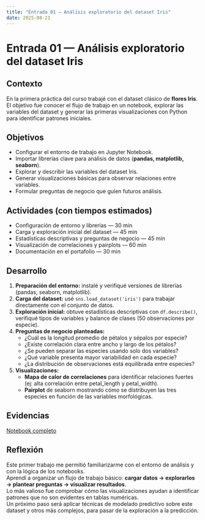 ```yaml
---
title: "Entrada 01 — Análisis exploratorio del dataset Iris"
date: 2025-08-21
---
```


# Entrada 01 — Análisis exploratorio del dataset Iris

## Contexto
En la primera práctica del curso trabajé con el dataset clásico de **flores Iris**. El objetivo fue conocer el flujo de trabajo en un notebook, explorar las variables del dataset y generar las primeras visualizaciones con Python para identificar patrones iniciales.

## Objetivos
- Configurar el entorno de trabajo en Jupyter Notebook.  
- Importar librerías clave para análisis de datos (**pandas, matplotlib, seaborn**).  
- Explorar y describir las variables del dataset Iris.  
- Generar visualizaciones básicas para observar relaciones entre variables.  
- Formular preguntas de negocio que guíen futuros análisis.

## Actividades (con tiempos estimados)
- Configuración de entorno y librerías — 30 min  
- Carga y exploración inicial del dataset — 45 min  
- Estadísticas descriptivas y preguntas de negocio — 45 min  
- Visualización de correlaciones y pairplots — 60 min  
- Documentación en el portafolio — 30 min  

## Desarrollo
1. **Preparación del entorno:** instalé y verifiqué versiones de librerías (pandas, seaborn, matplotlib).  
2. **Carga del dataset:** usé `sns.load_dataset('iris')` para trabajar directamente con el conjunto de datos.  
3. **Exploración inicial:** obtuve estadísticas descriptivas con `df.describe()`, verifiqué tipos de variables y balance de clases (50 observaciones por especie).  
4. **Preguntas de negocio planteadas:**  
   - ¿Cuál es la longitud promedio de pétalos y sépalos por especie?  
   - ¿Existe correlación clara entre ancho y largo de los pétalos?  
   - ¿Se pueden separar las especies usando solo dos variables?  
   - ¿Qué variable presenta mayor variabilidad en cada especie?  
   - ¿La distribución de observaciones está equilibrada entre especies?  
5. **Visualizaciones:**  
   - **Mapa de calor de correlaciones** para identificar relaciones fuertes (ej: alta correlación entre petal_length y petal_width).  
   - **Pairplot** de seaborn mostrando cómo se distribuyen las tres especies en función de las variables morfológicas.

## Evidencias
[Notebook completo](../recursos_files/1er_trabajo_ingeniera_datos_.ipynb) 

## Reflexión
Este primer trabajo me permitió familiarizarme con el entorno de análisis y con la lógica de los notebooks.  
Aprendí a organizar un flujo de trabajo básico: **cargar datos → explorarlos → plantear preguntas → visualizar resultados**.  
Lo más valioso fue comprobar cómo las visualizaciones ayudan a identificar patrones que no son evidentes en tablas numéricas.  
Un próximo paso será aplicar técnicas de modelado predictivo sobre este dataset y otros más complejos, para pasar de la exploración a la predicción.
